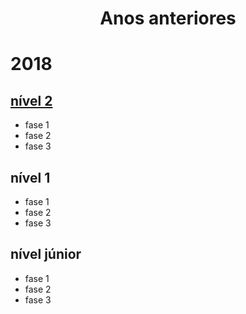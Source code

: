 # <p align="center">Anos anteriores</p>

# 2018
  ## [nível 2](./teste.md)
  - fase 1
  - fase 2
  - fase 3
  ## nível 1
  - fase 1
  - fase 2
  - fase 3
  ## nível júnior
  - fase 1
  - fase 2
  - fase 3
